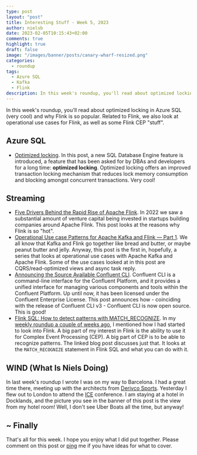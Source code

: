 ```yaml
---
type: post
layout: "post"
title: Interesting Stuff - Week 5, 2023
author: nielsb
date: 2023-02-05T10:15:43+02:00
comments: true
highlight: true
draft: false
image: "/images/banner/posts/canary-wharf-resized.png"
categories:
  - roundup
tags:
  - Azure SQL
  - Kafka
  - Flink
description: In this week's roundup, you'll read about optimized locking in Azure SQL (very cool) and why Flink is so popular. Related to Flink, we also look at operational use cases for Flink, as well as some Flink CEP "stuff".
---
```


In this week's roundup, you'll read about optimized locking in Azure SQL (very cool) and why Flink is so popular. Related to Flink, we also look at operational use cases for Flink, as well as some Flink CEP "stuff".

<!--more-->

## Azure SQL

* [Optimized locking][1]. In this post, a new SQL Database Engine feature is introduced, a feature that has been asked for by DBAs and developers for a long time: **optimized locking**. Optimized locking offers an improved transaction locking mechanism that reduces lock memory consumption and blocking amongst concurrent transactions. Very cool!

## Streaming

* [Five Drivers Behind the Rapid Rise of Apache Flink][2]. In 2022 we saw a substantial amount of venture capital being invested in startups building companies around Apache Flink. This post looks at the reasons why Flink is so "hot".
* [Operational Use case Patterns for Apache Kafka and Flink — Part 1][3]. We all know that Kafka and Flink go together like bread and butter, or maybe peanut butter and jelly. Anyway, this post is the first in, hopefully, a series that looks at operational use cases with Apache Kafka and Apache Flink. Some of the use cases looked at in this post are CQRS/read-optimized views and async task reply.
* [Announcing the Source Available Confluent CLI][4]. Confluent CLI is a command-line interface for the Confluent Platform, and it provides a unified interface for managing various components and tools within the Confluent Platform. Up until now, it has been licensed under the Confluent Enterprise License. This post announces how - coinciding with the release of Confluent CLI v3 - Confluent CLI is now open source. This is good!
* [Flink SQL: How to detect patterns with MATCH_RECOGNIZE][5]. In my [weekly roundup a couple of weeks ago][6], I mentioned how I had started to look into Flink. A big part of my interest in Flink is the ability to use it for Complex Event Processing (CEP). A big part of CEP is to be able to recognize patterns. The linked blog post discusses just that. It looks at the `MATCH_RECOGNIZE` statement in Flink SQL and what you can do with it.

## WIND (What Is Niels Doing)

In last week's roundup I wrote I was on my way to Barcelona. I had a great time there, meeting up with the architects from [Derivco Sports][7]. Yesterday I flew out to London to attend the [ICE][8] conference. I am staying at a hotel in Docklands, and the picture you see in the banner of this post is the view from my hotel room! Well, I don't see Uber Boats all the time, but anyway!

## ~ Finally

That's all for this week. I hope you enjoy what I did put together. Please comment on this post or [ping][ma] me if you have ideas for what to cover.

[ma]: mailto:niels.it.berglund@gmail.com
[mp]: https://blog.acolyer.org
[iq]: https://www.infoq.com/
[ew]: http://sqlonice.com/
[re]: http://blog.revolutionanalytics.com
[sqsk]: https://www.sqlskills.com
[mdaveyblog]: https://mdavey.wordpress.com/
[charlblog]: https://charlla.com/

[jovpop]: https://twitter.com/JovanPop_MSFT
[bobw]: https://twitter.com/bobwardms
[revod]: https://twitter.com/revodavid
[lonny]: https://twitter.com/sqL_handLe
[ewtw]: https://twitter.com/sqlOnIce
[buckw]: https://twitter.com/BuckWoodyMSFT
[mattw]: https://twitter.com/matthewwarren
[murba]: https://twitter.com/muratdemirbas
[daveda]: https://twitter.com/davidthecoder
[adcol]: https://twitter.com/adriancolyer
[jesrod]: https://twitter.com/jrdothoughts
[tomaz]: https://twitter.com/tomaz_tsql
[dataart]: https://twitter.com/dataartisans
[luis]: https://twitter.com/luis_de_sousa
[benstop]: https://twitter.com/benstopford
[conflu]: https://twitter.com/confluentinc
[tylert]: https://twitter.com/tyler_treat
[andrewng]: https://twitter.com/AndrewYNg
[lawr]: https://twitter.com/bytezn
[jue]: https://twitter.com/b0rk
[yan]: https://twitter.com/theburningmonk
[danny]: https://twitter.com/g9yuayon
[rmoff]: https://twitter.com/rmoff
[ryansw]: https://twitter.com/ryanswanstrom
[pabloc]: https://twitter.com/pabloc_ds
[mklep]: https://twitter.com/martinkl
[mdavey]: https://twitter.com/matt_davey
[jboner]: https://twitter.com/jboner
[joeduff]: https://twitter.com/funcOfJoe
[charl]: https://twitter.com/charllamprecht
[dbricks]: https://twitter.com/databricks
[adsit]: https://twitter.com/SitnikAdam
[vicky]: https://twitter.com/vickyharp
[dscentral]: https://twitter.com/DataScienceCtrl
[natemc]: https://twitter.com/natemcmaster
[ads]: https://twitter.com/azuredatastudio
[travw]: https://twitter.com/radtravis
[emilk]: https://twitter.com/IsTheArchitect
[netflx]: https://netflixtechblog.com/

[1]: https://learn.microsoft.com/en-us/sql/relational-databases/performance/optimized-locking
[2]: https://www.datanami.com/2023/01/30/five-drivers-behind-the-rapid-rise-of-apache-flink/
[3]: https://medium.com/event-driven-utopia/operational-use-case-patterns-for-apache-kafka-and-flink-part-1-5a0f8742df90
[4]: https://www.confluent.io/blog/announcing-the-source-available-confluent-cli/
[5]: https://www.ververica.com/blog/flink-sql-match_recognize?utm_source=pocket_saves
[6]: https://nielsberglund.com/post/2023-01-15-interesting-stuff---week-2-2023/
[7]: https://www.linkedin.com/company/derivco-sports/
[8]: https://www.icelondon.uk.com/
